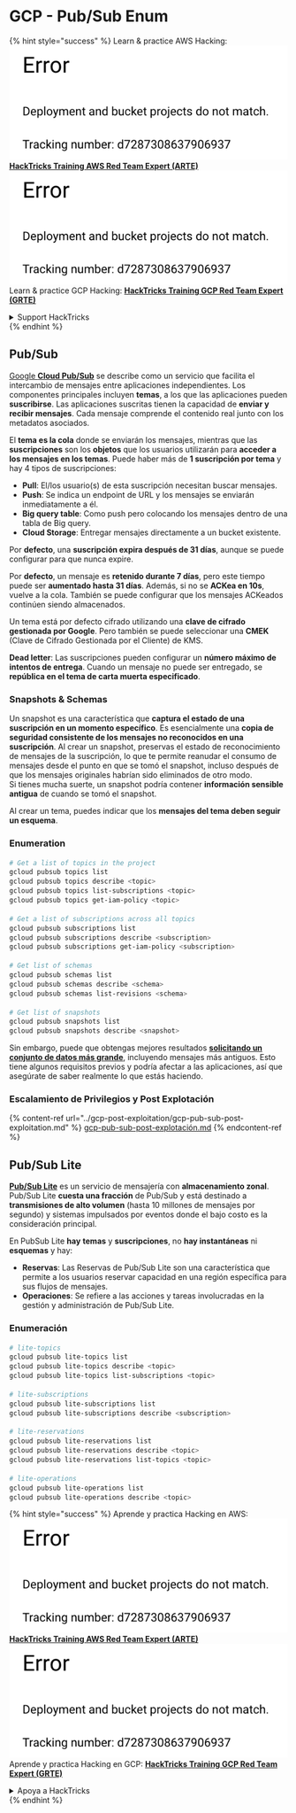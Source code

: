 # GCP - Pub/Sub Enum

{% hint style="success" %}
Learn & practice AWS Hacking:<img src="../../../.gitbook/assets/image (1) (1).png" alt="" data-size="line">[**HackTricks Training AWS Red Team Expert (ARTE)**](https://training.hacktricks.xyz/courses/arte)<img src="../../../.gitbook/assets/image (1) (1).png" alt="" data-size="line">\
Learn & practice GCP Hacking: <img src="../../../.gitbook/assets/image (2).png" alt="" data-size="line">[**HackTricks Training GCP Red Team Expert (GRTE)**<img src="../../../.gitbook/assets/image (2).png" alt="" data-size="line">](https://training.hacktricks.xyz/courses/grte)

<details>

<summary>Support HackTricks</summary>

* Check the [**subscription plans**](https://github.com/sponsors/carlospolop)!
* **Join the** 💬 [**Discord group**](https://discord.gg/hRep4RUj7f) or the [**telegram group**](https://t.me/peass) or **follow** us on **Twitter** 🐦 [**@hacktricks\_live**](https://twitter.com/hacktricks\_live)**.**
* **Share hacking tricks by submitting PRs to the** [**HackTricks**](https://github.com/carlospolop/hacktricks) and [**HackTricks Cloud**](https://github.com/carlospolop/hacktricks-cloud) github repos.

</details>
{% endhint %}

## Pub/Sub <a href="#reviewing-cloud-pubsub" id="reviewing-cloud-pubsub"></a>

[Google **Cloud Pub/Sub**](https://cloud.google.com/pubsub/) se describe como un servicio que facilita el intercambio de mensajes entre aplicaciones independientes. Los componentes principales incluyen **temas**, a los que las aplicaciones pueden **suscribirse**. Las aplicaciones suscritas tienen la capacidad de **enviar y recibir mensajes**. Cada mensaje comprende el contenido real junto con los metadatos asociados.

El **tema es la cola** donde se enviarán los mensajes, mientras que las **suscripciones** son los **objetos** que los usuarios utilizarán para **acceder a los mensajes en los temas**. Puede haber más de **1 suscripción por tema** y hay 4 tipos de suscripciones:

* **Pull**: El/los usuario(s) de esta suscripción necesitan buscar mensajes.
* **Push**: Se indica un endpoint de URL y los mensajes se enviarán inmediatamente a él.
* **Big query table**: Como push pero colocando los mensajes dentro de una tabla de Big query.
* **Cloud Storage**: Entregar mensajes directamente a un bucket existente.

Por **defecto**, una **suscripción expira después de 31 días**, aunque se puede configurar para que nunca expire.

Por **defecto**, un mensaje es **retenido durante 7 días**, pero este tiempo puede ser **aumentado hasta 31 días**. Además, si no se **ACKea en 10s**, vuelve a la cola. También se puede configurar que los mensajes ACKeados continúen siendo almacenados.

Un tema está por defecto cifrado utilizando una **clave de cifrado gestionada por Google**. Pero también se puede seleccionar una **CMEK** (Clave de Cifrado Gestionada por el Cliente) de KMS.

**Dead letter**: Las suscripciones pueden configurar un **número máximo de intentos de entrega**. Cuando un mensaje no puede ser entregado, se **república en el tema de carta muerta especificado**.

### Snapshots & Schemas

Un snapshot es una característica que **captura el estado de una suscripción en un momento específico**. Es esencialmente una **copia de seguridad consistente de los mensajes no reconocidos en una suscripción**. Al crear un snapshot, preservas el estado de reconocimiento de mensajes de la suscripción, lo que te permite reanudar el consumo de mensajes desde el punto en que se tomó el snapshot, incluso después de que los mensajes originales habrían sido eliminados de otro modo.\
Si tienes mucha suerte, un snapshot podría contener **información sensible antigua** de cuando se tomó el snapshot.

Al crear un tema, puedes indicar que los **mensajes del tema deben seguir un esquema**.

### Enumeration
```bash
# Get a list of topics in the project
gcloud pubsub topics list
gcloud pubsub topics describe <topic>
gcloud pubsub topics list-subscriptions <topic>
gcloud pubsub topics get-iam-policy <topic>

# Get a list of subscriptions across all topics
gcloud pubsub subscriptions list
gcloud pubsub subscriptions describe <subscription>
gcloud pubsub subscriptions get-iam-policy <subscription>

# Get list of schemas
gcloud pubsub schemas list
gcloud pubsub schemas describe <schema>
gcloud pubsub schemas list-revisions <schema>

# Get list of snapshots
gcloud pubsub snapshots list
gcloud pubsub snapshots describe <snapshot>
```
Sin embargo, puede que obtengas mejores resultados [**solicitando un conjunto de datos más grande**](https://cloud.google.com/pubsub/docs/replay-overview), incluyendo mensajes más antiguos. Esto tiene algunos requisitos previos y podría afectar a las aplicaciones, así que asegúrate de saber realmente lo que estás haciendo.

### Escalamiento de Privilegios y Post Explotación

{% content-ref url="../gcp-post-exploitation/gcp-pub-sub-post-exploitation.md" %}
[gcp-pub-sub-post-explotación.md](../gcp-post-exploitation/gcp-pub-sub-post-exploitation.md)
{% endcontent-ref %}

## Pub/Sub Lite

[**Pub/Sub Lite**](https://cloud.google.com/pubsub/docs/choosing-pubsub-or-lite) es un servicio de mensajería con **almacenamiento zonal**. Pub/Sub Lite **cuesta una fracción** de Pub/Sub y está destinado a **transmisiones de alto volumen** (hasta 10 millones de mensajes por segundo) y sistemas impulsados por eventos donde el bajo costo es la consideración principal.

En PubSub Lite **hay** **temas** y **suscripciones**, no **hay instantáneas** ni **esquemas** y hay:

* **Reservas**: Las Reservas de Pub/Sub Lite son una característica que permite a los usuarios reservar capacidad en una región específica para sus flujos de mensajes.
* **Operaciones**: Se refiere a las acciones y tareas involucradas en la gestión y administración de Pub/Sub Lite.

### Enumeración
```bash
# lite-topics
gcloud pubsub lite-topics list
gcloud pubsub lite-topics describe <topic>
gcloud pubsub lite-topics list-subscriptions <topic>

# lite-subscriptions
gcloud pubsub lite-subscriptions list
gcloud pubsub lite-subscriptions describe <subscription>

# lite-reservations
gcloud pubsub lite-reservations list
gcloud pubsub lite-reservations describe <topic>
gcloud pubsub lite-reservations list-topics <topic>

# lite-operations
gcloud pubsub lite-operations list
gcloud pubsub lite-operations describe <topic>
```
{% hint style="success" %}
Aprende y practica Hacking en AWS:<img src="../../../.gitbook/assets/image (1) (1).png" alt="" data-size="line">[**HackTricks Training AWS Red Team Expert (ARTE)**](https://training.hacktricks.xyz/courses/arte)<img src="../../../.gitbook/assets/image (1) (1).png" alt="" data-size="line">\
Aprende y practica Hacking en GCP: <img src="../../../.gitbook/assets/image (2).png" alt="" data-size="line">[**HackTricks Training GCP Red Team Expert (GRTE)**<img src="../../../.gitbook/assets/image (2).png" alt="" data-size="line">](https://training.hacktricks.xyz/courses/grte)

<details>

<summary>Apoya a HackTricks</summary>

* Revisa los [**planes de suscripción**](https://github.com/sponsors/carlospolop)!
* **Únete al** 💬 [**grupo de Discord**](https://discord.gg/hRep4RUj7f) o al [**grupo de telegram**](https://t.me/peass) o **síguenos** en **Twitter** 🐦 [**@hacktricks\_live**](https://twitter.com/hacktricks\_live)**.**
* **Comparte trucos de hacking enviando PRs a los** [**HackTricks**](https://github.com/carlospolop/hacktricks) y [**HackTricks Cloud**](https://github.com/carlospolop/hacktricks-cloud) repositorios de github.

</details>
{% endhint %}

